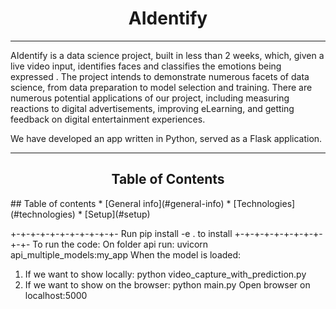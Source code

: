 <div align="center">
    <h1>AIdentify</h1>
</div>

--- 

AIdentify is a data science project, built in less than 2 weeks, which, given a live video input, identifies faces and classifies the emotions being expressed . The project intends to demonstrate numerous facets of data science, from data preparation to model selection and training. There are numerous potential applications of our project, including measuring reactions to digital advertisements, improving eLearning, and getting feedback on digital entertainment experiences.

We have developed an app written in Python, served as a Flask application. 

---

<div align="center">
    <h2> Table of Contents </h2>
</div>
## Table of contents
* [General info](#general-info)
* [Technologies](#technologies)
* [Setup](#setup)




+-+-+-+-+-+-+-+-+-+-+-
Run pip install -e . to install
+-+-+-+-+-+-+-+-+-+-+-
To run the code:
On folder api run: uvicorn api_multiple_models:my_app
When the model is loaded:
1) If we want to show locally:
    python video_capture_with_prediction.py
2) If we want to show on the browser:
    python main.py
   Open browser on localhost:5000
